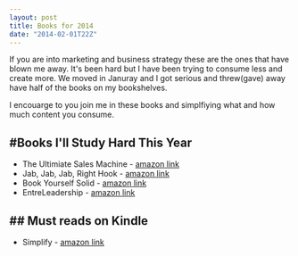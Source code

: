 ```yaml
---
layout: post
title: Books for 2014
date: "2014-02-01T22Z"
---
```


If you are into marketing and business strategy these are the ones that have blown me away. It's been hard but I have been trying to consume less and create more. We moved in Januray and I got serious and threw(gave) away have half of the books on my bookshelves.

I encouarge to you join me in these books and simplfiying what and how much content you consume.

## #Books I'll Study Hard This Year

- The Ultimiate Sales Machine - [amazon link](https://amzn.to/1fkxChW)
- Jab, Jab, Jab, Right Hook - [amazon link](https://amzn.to/1dhdD0Q)
- Book Yourself Solid - [amazon link](https://amzn.to/1iZ81R2)
- EntreLeadership - [amazon link](https://amzn.to/1kt5DQy)

## ## Must reads on Kindle

- Simplify - [amazon link](https://amzn.to/1abUVgl)
